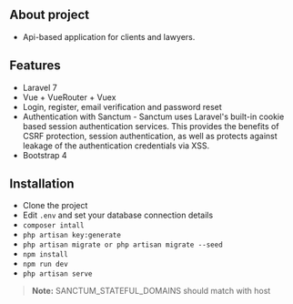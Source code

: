 ## About project

- Api-based application for clients and lawyers. 

## Features

- Laravel 7
- Vue + VueRouter + Vuex
- Login, register, email verification and password reset
- Authentication with Sanctum - Sanctum uses Laravel's built-in cookie based session authentication services. This provides the benefits of CSRF protection, session authentication, as well as protects against leakage of the authentication credentials via XSS.
- Bootstrap 4

## Installation

- Clone the project
- Edit `.env` and set your database connection details
- `composer intall`
- `php artisan key:generate`
- `php artisan migrate or php artisan migrate --seed`
- `npm install`
- `npm run dev`
- `php artisan serve`

> **Note:** SANCTUM_STATEFUL_DOMAINS should match with host
